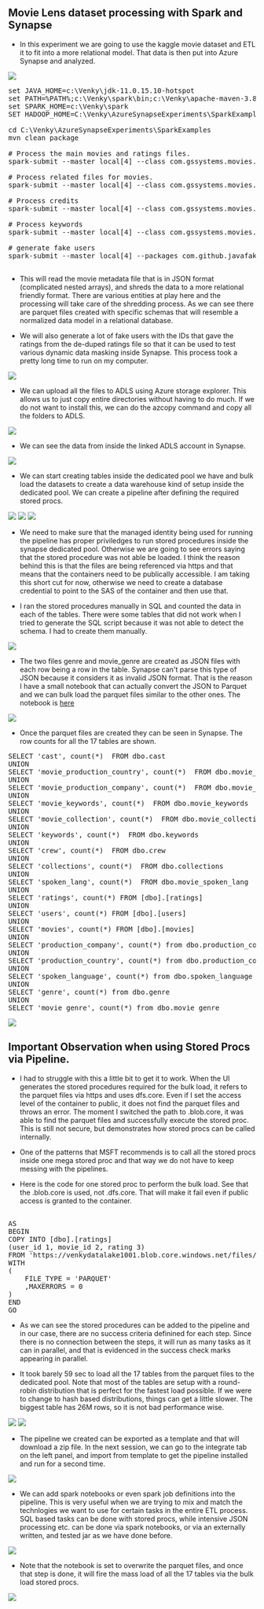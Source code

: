 ## Movie Lens dataset processing with Spark and Synapse

* In this experiment we are going to use the kaggle movie dataset and ETL it to fit into a more relational model. That data is then put into Azure Synapse and analyzed. 

<img src="./movies/movies_001.png" />

<pre>
set JAVA_HOME=c:\Venky\jdk-11.0.15.10-hotspot
set PATH=%PATH%;c:\Venky\spark\bin;c:\Venky\apache-maven-3.8.6\bin
set SPARK_HOME=c:\Venky\spark
SET HADOOP_HOME=C:\Venky\AzureSynapseExperiments\SparkExamples

cd C:\Venky\AzureSynapseExperiments\SparkExamples
mvn clean package

# Process the main movies and ratings files. 
spark-submit --master local[4] --class com.gssystems.movies.MovieDataProcessor2 target\SparkExamples-1.0-SNAPSHOT.jar file:///C:/Venky/AzureSynapseExperiments/datafiles/movielens/movies_metadata.csv.gz file:///C:/Venky/AzureSynapseExperiments/datafiles/movielens/ratings.csv.gz

# Process related files for movies.
spark-submit --master local[4] --class com.gssystems.movies.MovieDataProcessor target\SparkExamples-1.0-SNAPSHOT.jar file:///C:/Venky/AzureSynapseExperiments/datafiles/movielens/movies_metadata.csv.gz

# Process credits
spark-submit --master local[4] --class com.gssystems.movies.CreditsProcessor target\SparkExamples-1.0-SNAPSHOT.jar file:///C:/Venky/AzureSynapseExperiments/datafiles/movielens/credits.csv.gz

# Process keywords
spark-submit --master local[4] --class com.gssystems.movies.KeywordsProcessor target\SparkExamples-1.0-SNAPSHOT.jar file:///C:/Venky/AzureSynapseExperiments/datafiles/movielens/keywords.csv.gz

# generate fake users
spark-submit --master local[4] --packages com.github.javafaker:javafaker:1.0.2 --class com.gssystems.movies.FakeUsersGenerator target\SparkExamples-1.0-SNAPSHOT.jar file:///C:/Venky/AzureSynapseExperiments/datafiles/movielens/ratings.csv.gz

</pre>

* This will read the movie metadata file that is in JSON format (complicated nested arrays), and shreds the data to a more relational friendly format. There are various entities at play here and the processing will take care of the shredding process. As we can see there are parquet files created with specific schemas that will resemble a normalized data model in a relational database.

* We will also generate a lot of fake users with the IDs that gave the ratings from the de-duped ratings file so that it can be used to test various dynamic data masking inside Synapse. This process took a pretty long time to run on my computer. 

<img src="./movies/movies_002.png" />

* We can upload all the files to ADLS using Azure storage explorer. This allows us to just copy entire directories without having to do much. If we do not want to install this, we can do the azcopy command and copy all the folders to ADLS.

<img src="./movies/movies_003.png" />

* We can see the data from inside the linked ADLS account in Synapse. 

<img src="./movies/movies_004.png" />

* We can start creating tables inside the dedicated pool we have and bulk load the datasets to create a data warehouse kind of setup inside the dedicated pool. We can create a pipeline after defining the required stored procs.

<img src="./movies/movies_005.png" />

<img src="./movies/movies_006.png" />

<img src="./movies/movies_007.png" />

* We need to make sure that the managed identity being used for running the pipeline has proper priviledges to run stored procedures inside the synapse dedicated pool. Otherwise we are going to see errors saying that the stored procedure was not able be loaded. I think the reason behind this is that the files are being referenced via https and that means that the containers need to be publically accessible. I am taking this short cut for now, otherwise we need to create a database credential to point to the SAS of the container and then use that. 

* I ran the stored procedures manually in SQL and counted the data in each of the tables. There were some tables that did not work when I tried to generate the SQL script because it was not able to detect the schema. I had to create them manually. 

<img src="./movies/movies_008.png" />

* The two files genre and movie_genre are created as JSON files with each row being a row in the table. Synapse can't parse this type of JSON because it considers it as invalid JSON format. That is the reason I have a small notebook that can actually convert the JSON to Parquet and we can bulk load the parquet files similar to the other ones. The notebook is <a href="./movies/JSON_TO_PARQUET.ipynb">here</a>


<img src="./movies/movies_009.png" />

* Once the parquet files are created they can be seen in Synapse. The row counts for all the 17 tables are shown.

<pre>
SELECT 'cast', count(*)  FROM dbo.cast
UNION 
SELECT 'movie_production_country', count(*)  FROM dbo.movie_production_country
UNION
SELECT 'movie_production_company', count(*)  FROM dbo.movie_production_company
UNION
SELECT 'movie_keywords', count(*)  FROM dbo.movie_keywords
UNION
SELECT 'movie_collection', count(*)  FROM dbo.movie_collection
UNION
SELECT 'keywords', count(*)  FROM dbo.keywords
UNION
SELECT 'crew', count(*)  FROM dbo.crew
UNION
SELECT 'collections', count(*)  FROM dbo.collections
UNION
SELECT 'spoken_lang', count(*)  FROM dbo.movie_spoken_lang
UNION
SELECT 'ratings', count(*) FROM [dbo].[ratings]
UNION
SELECT 'users', count(*) FROM [dbo].[users]
UNION
SELECT 'movies', count(*) FROM [dbo].[movies]
UNION
SELECT 'production_company', count(*) from dbo.production_company
UNION
SELECT 'production_country', count(*) from dbo.production_country
UNION
SELECT 'spoken_language', count(*) from dbo.spoken_language
UNION
SELECT 'genre', count(*) from dbo.genre
UNION
SELECT 'movie_genre', count(*) from dbo.movie_genre
</pre>

<img src="./movies/movies_010.png" />

## Important Observation when using Stored Procs via Pipeline.

* I had to struggle with this a little bit to get it to work. When the UI generates the stored procedures required for the bulk load, it refers to the parquet files via https and uses dfs.core. Even if I set the access level of the container to public, it does not find the parquet files and throws an error. The moment I switched the path to .blob.core, it was able to find the parquet files and successfully execute the stored proc. This is still not secure, but demonstrates how stored procs can be called internally. 

* One of the patterns that MSFT recommends is to call all the stored procs inside one mega stored proc and that way we do not have to keep messing with the pipelines. 

* Here is the code for one stored proc to perform the bulk load. See that the .blob.core is used, not .dfs.core. That will make it fail even if public access is granted to the container. 
<pre>

AS
BEGIN
COPY INTO [dbo].[ratings]
(user_id 1, movie_id 2, rating 3)
FROM 'https://venkydatalake1001.blob.core.windows.net/files/bronze/movielens/ratings'
WITH
(
	FILE_TYPE = 'PARQUET'
	,MAXERRORS = 0
)
END
GO
</pre>

* As we can see the stored procedures can be added to the pipeline and in our case, there are no success criteria definined for each step. Since there is no connection between the steps, it will run as many tasks as it can in parallel, and that is evidenced in the success check marks appearing in parallel. 

* It took barely 59 sec to load all the 17 tables from the parquet files to the dedicated pool. Note that most of the tables are setup with a round-robin distribution that is perfect for the fastest load possible. If we were to change to hash based distributions, things can get a little slower. The biggest table has 26M rows, so it is not bad performance wise.

<img src="./movies/movies_011.png" />

<img src="./movies/movies_012.png" />

* The pipeline we created can be exported as a template and that will download a zip file. In the next session, we can go to the integrate tab on the left panel, and import from template to get the pipeline installed and run for a second time. 

<img src="./movies/movies_013.png" />

* We can add spark notebooks or even spark job definitions into the pipeline. This is very useful when we are trying to mix and match the technlogies we want to use for certain tasks in the entire ETL process. SQL based tasks can be done with stored procs, while intensive JSON processing etc. can be done via spark notebooks, or via an externally written, and tested jar as we have done before. 

<img src="./movies/movies_014.png" />

* Note that the notebook is set to overwrite the parquet files, and once that step is done, it will fire the mass load of all the 17 tables via the bulk load stored procs. 

<img src="./movies/movies_015.png" />
